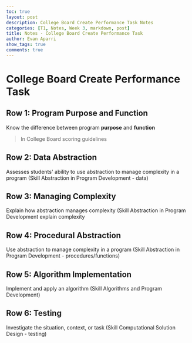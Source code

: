 ```yaml
---
toc: true
layout: post
description: College Board Create Performance Task Notes
categories: [T1, Notes, Week 3, markdown, post]
title: Notes - College Board Create Performance Task
author: Evan Aparri
show_tags: true
comments: true
---
```


# College Board Create Performance Task

## Row 1: Program Purpose and Function

Know the difference between program **purpose** and **function**
> In College Board scoring guidelines

## Row 2: Data Abstraction

Assesses students' ability to use abstraction to manage complexity in a program (Skill Abstraction in Program Development - data)

## Row 3: Managing Complexity

Explain how abstraction manages complexity (Skill Abstraction in Program Development explain complexity

## Row 4: Procedural Abstraction

Use abstraction to manage complexity in a program (Skill Abstraction in Program Development - procedures/functions)

## Row 5: Algorithm Implementation

Implement and apply an algorithm (Skill Algorithms and Program Development)

## Row 6: Testing

Investigate the situation, context, or task (Skill Computational Solution Design - testing)